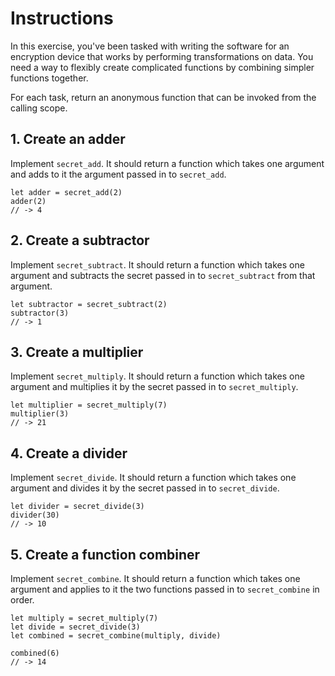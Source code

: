 # Instructions

In this exercise, you've been tasked with writing the software for an encryption device that works by performing transformations on data. You need a way to flexibly create complicated functions by combining simpler functions together.

For each task, return an anonymous function that can be invoked from the calling scope.

## 1. Create an adder

Implement `secret_add`. It should return a function which takes one argument and adds to it the argument passed in to `secret_add`.

```gleam
let adder = secret_add(2)
adder(2)
// -> 4
```

## 2. Create a subtractor

Implement `secret_subtract`. It should return a function which takes one argument and subtracts the secret passed in to `secret_subtract` from that argument.

```gleam
let subtractor = secret_subtract(2)
subtractor(3)
// -> 1
```

## 3. Create a multiplier

Implement `secret_multiply`. It should return a function which takes one argument and multiplies it by the secret passed in to `secret_multiply`.

```gleam
let multiplier = secret_multiply(7)
multiplier(3)
// -> 21
```

## 4. Create a divider

Implement `secret_divide`. It should return a function which takes one argument and divides it by the secret passed in to `secret_divide`.

```gleam
let divider = secret_divide(3)
divider(30)
// -> 10
```

## 5. Create a function combiner

Implement `secret_combine`. It should return a function which takes one argument and applies to it the two functions passed in to `secret_combine` in order.

```gleam
let multiply = secret_multiply(7)
let divide = secret_divide(3)
let combined = secret_combine(multiply, divide)

combined(6)
// -> 14
```
